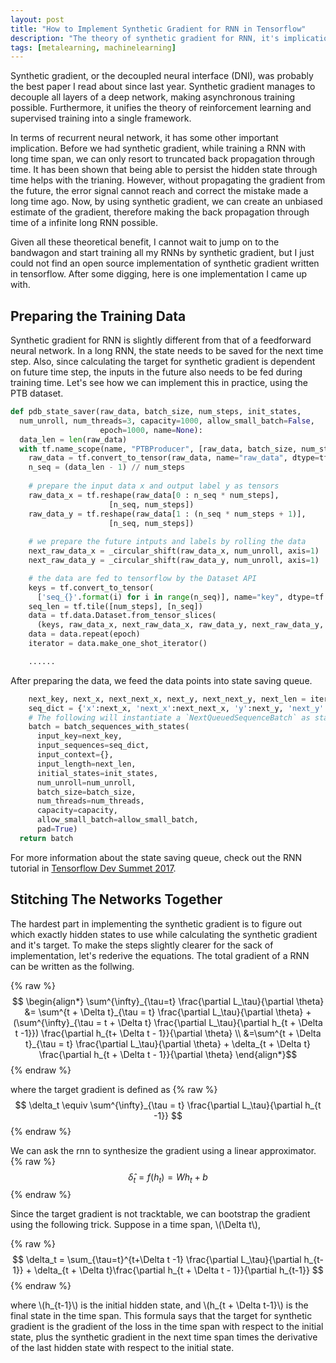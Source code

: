 ```yaml
---
layout: post
title: "How to Implement Synthetic Gradient for RNN in Tensorflow"
description: "The theory of synthetic gradient for RNN, it's implications, and how to implement it in tensorflow"
tags: [metalearning, machinelearning]
---
```


Synthetic gradient, or the decoupled neural interface (DNI), was probably the best paper I read about since last year. Synthetic gradient manages to decouple all layers of a deep network, making asynchronous training possible. Furthermore, it unifies the theory of reinforcement learning and supervised training into a single framework.

In terms of recurrent neural network, it has some other important implication. Before we had synthetic gradient, while training a RNN with long time span, we can only resort to truncated back propagation through time. It has been shown that being able to persist the hidden state through time helps with the trianing. However, without propagating the gradient from the future, the error signal cannot reach and correct the mistake made a long time ago. Now, by using synthetic gradient, we can create an unbiased estimate of the gradient, therefore making the back propagation through time of a infinite long RNN possible.

<!-- {% include image.html path="SGRNN/sgrnn.gif" path-detail="SGRNN/sgrnn.gif" alt="SGRNN" %} -->

Given all these theoretical benefit, I cannot wait to jump on to the bandwagon and start training all my RNNs by synthetic gradient, but I just could not find an open source implementation of synthetic gradient written in tensorflow. After some digging, here is one implementation I came up with.

## Preparing the Training Data

Synthetic gradient for RNN is slightly different from that of a feedforward neural network. In a long RNN, the state needs to be saved for the next time step. Also, since calculating the target for synthetic gradient is dependent on future time step, the inputs in the future also needs to be fed during training time. Let's see how we can implement this in practice, using the PTB dataset.

```python
def pdb_state_saver(raw_data, batch_size, num_steps, init_states,
  num_unroll, num_threads=3, capacity=1000, allow_small_batch=False,
                    epoch=1000, name=None):
  data_len = len(raw_data)
  with tf.name_scope(name, "PTBProducer", [raw_data, batch_size, num_steps]):
    raw_data = tf.convert_to_tensor(raw_data, name="raw_data", dtype=tf.int32)
    n_seq = (data_len - 1) // num_steps
    
    # prepare the input data x and output label y as tensors 
    raw_data_x = tf.reshape(raw_data[0 : n_seq * num_steps],
                      [n_seq, num_steps])
    raw_data_y = tf.reshape(raw_data[1 : (n_seq * num_steps + 1)],
                      [n_seq, num_steps])
    
    # we prepare the future intputs and labels by rolling the data
    next_raw_data_x = _circular_shift(raw_data_x, num_unroll, axis=1)
    next_raw_data_y = _circular_shift(raw_data_y, num_unroll, axis=1)

    # the data are fed to tensorflow by the Dataset API
    keys = tf.convert_to_tensor(
      ['seq_{}'.format(i) for i in range(n_seq)], name="key", dtype=tf.string)
    seq_len = tf.tile([num_steps], [n_seq])
    data = tf.data.Dataset.from_tensor_slices(
      (keys, raw_data_x, next_raw_data_x, raw_data_y, next_raw_data_y, seq_len))
    data = data.repeat(epoch)
    iterator = data.make_one_shot_iterator()

    ......
```

After preparing the data, we feed the data points into state saving queue.
```python
    next_key, next_x, next_next_x, next_y, next_next_y, next_len = iterator.get_next()
    seq_dict = {'x':next_x, 'next_x':next_next_x, 'y':next_y, 'next_y':next_next_y}
    # The following will instantiate a `NextQueuedSequenceBatch` as state saver
    batch = batch_sequences_with_states(
      input_key=next_key,
      input_sequences=seq_dict,
      input_context={},
      input_length=next_len,
      initial_states=init_states,
      num_unroll=num_unroll,
      batch_size=batch_size,
      num_threads=num_threads,
      capacity=capacity,
      allow_small_batch=allow_small_batch,
      pad=True)
  return batch
```

For more information about the state saving queue, check out the RNN tutorial in [Tensorflow Dev Summet 2017](https://www.youtube.com/watch?v=RIR_-Xlbp7s).

## Stitching The Networks Together

The hardest part in implementing the synthetic gradient is to figure out which exactly hidden states to use while calculating the synthetic gradient and it's target. To make the steps slightly clearer for the sack of implementation, let's rederive the equations. The total gradient of a RNN can be written as the follwing.

{% raw %}
$$
\begin{align*}
\sum^{\infty}_{\tau=t} \frac{\partial L_\tau}{\partial \theta}
&= \sum^{t + \Delta t}_{\tau = t} \frac{\partial L_\tau}{\partial \theta} + (\sum^{\infty}_{\tau = t + \Delta t} \frac{\partial L_\tau}{\partial h_{t + \Delta t -1}}) \frac{\partial h_{t+ \Delta t - 1}}{\partial \theta} \\
&=\sum^{t + \Delta t}_{\tau = t} \frac{\partial L_\tau}{\partial \theta} + \delta_{t + \Delta t} \frac{\partial h_{t + \Delta t - 1}}{\partial \theta}
\end{align*}$$
{% endraw %}

where the target gradient is defined as
{% raw %}
$$
\delta_t \equiv \sum^{\infty}_{\tau = t} \frac{\partial L_\tau}{\partial h_{t -1}}
$$
{% endraw %}

We can ask the rnn to synthesize the gradient using a linear approximator.
{% raw %}
$$
\hat{\delta}_t = f(h_t) = W h_t + b
$$
{% endraw %}

Since the target gradient is not tracktable, we can bootstrap the gradient using the following trick. Suppose in a time span, \\(\Delta t\\),

{% raw %}
$$
\delta_t = \sum_{\tau=t}^{t+\Delta t -1} \frac{\partial L_\tau}{\partial h_{t-1}} + \delta_{t + \Delta t}\frac{\partial h_{t + \Delta t - 1}}{\partial h_{t-1}}
$$
{% endraw %}

where \\(h_{t-1}\\) is the initial hidden state, and \\(h_{t + \Delta t-1}\\) is the final state in the time span. This formula says that the target for synthetic gradient is the gradient of the loss in the time span with respect to the initial state, plus the synthetic gradient in the next time span times the derivative of the last hidden state with respect to the initial state.